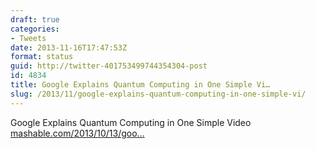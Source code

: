 ```yaml
---
draft: true
categories:
- Tweets
date: 2013-11-16T17:47:53Z
format: status
guid: http://twitter-401753499744354304-post
id: 4834
title: Google Explains Quantum Computing in One Simple Vi…
slug: /2013/11/google-explains-quantum-computing-in-one-simple-vi/
---
```


Google Explains Quantum Computing in One Simple Video [mashable.com/2013/10/13/goo…](http://mashable.com/2013/10/13/google-quantum-computing-video/)
